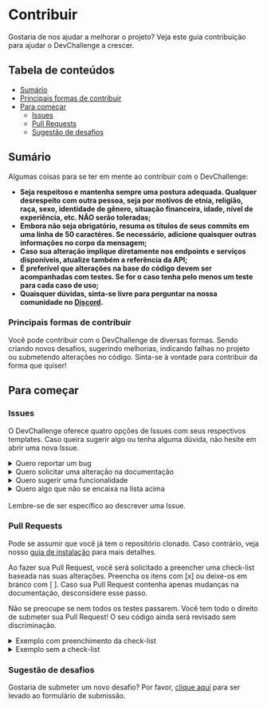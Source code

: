 # Contribuir

Gostaria de nos ajudar a melhorar o projeto? Veja este guia contribuição para ajudar o DevChallenge a crescer.

## Tabela de conteúdos

- [Sumário](#sumário)
- [Principais formas de contribuir](#principais-formas-de-contribuir)
- [Para começar](#para-começar)
  - [Issues](#issues)
  - [Pull Requests](#pull-requests)
  - [Sugestão de desafios](#sugestão-de-desafios)

## Sumário

Algumas coisas para se ter em mente ao contribuir com o DevChallenge:

* **Seja respeitoso e mantenha sempre uma postura adequada. Qualquer desrespeito com outra pessoa, seja por motivos de etnia, religião, raça, sexo, identidade de gênero, situação financeira, idade, nível de experiência, etc. NÃO serão toleradas;**
* **Embora não seja obrigatório, resuma os títulos de seus commits em uma linha de 50 caractéres. Se necessário, adicione quaisquer outras informações no corpo da mensagem;**
* **Caso sua alteração implique diretamente nos endpoints e serviços disponíveis, atualize também a referência da API;**
* **É preferível que alterações na base do código devem ser acompanhadas com testes. Se for o caso tenha pelo menos um teste para cada caso de uso;**
* **Quaisquer dúvidas, sinta-se livre para perguntar na nossa comunidade no [Discord](https://discord.gg/yvYXhGj).**

### Principais formas de contribuir

Você pode contribuir com o DevChallenge de diversas formas. Sendo criando novos desafios, sugerindo melhorias, indicando falhas no projeto ou submetendo alterações no código. Sinta-se à vontade para contribuir da forma que quiser!

## Para começar

### Issues

O DevChallenge oferece quatro opções de Issues com seus respectivos templates. Caso queira sugerir algo ou tenha alguma dúvida, não hesite em abrir uma nova Issue.

<details>
<summary>Quero reportar um bug</summary>
<br>
Use essa categoria para reportar uma anomalia no comportamento do software.
<br><br>
Caso tenha tempo e saiba como corrigir o erro, sinta-se livre para fazer uma pull request.
<br><br>
</details>

<details>
<summary>Quero solicitar uma alteração na documentação</summary>
<br>
Caso a documentação não seja clara, seja muito complicada, esteja desatualizada ou seja insuficiente, submeta uma issue nessa categoria.
<br><br>
Caso tenha tempo e possa corrigir, sinta-se livre para fazer uma pull request.
<br><br>
</details>

<details>
<summary>Quero sugerir uma funcionalidade</summary>
<br>
Para sugerir novas funcionalidades dentro da plataforma, sinta-se à vontade para submeter uma nova issue nessa categoria!
<br><br>
Fique à vontade para contribuir com um Pull Request caso tenha tempo e queira.
<br><br>
</details>

<details>
<summary>Quero algo que não se encaixa na lista acima</summary>
<br>
Pode ocorrer que o seu problema não se encaixa nas categorias já citadas. Neste caso, submeta aqui.
<br><br>
</details>

<br>
Lembre-se de ser específico ao descrever uma Issue.

### Pull Requests

Pode se assumir que você já tem o repositório clonado. Caso contrário, veja nosso [guia de instalação](README.md#para-começar) para mais detalhes.

Ao fazer sua Pull Request, você será solicitado a preencher uma check-list baseada nas suas alterações. Preencha os itens com [x] ou deixe-os em branco com [ ]. Caso sua Pull Request contenha apenas mudanças na documentação, desconsidere esse passo.

Não se preocupe se nem todos os testes passarem. Você tem todo o direito de submeter sua Pull Request! O seu código ainda será revisado sem discriminação.

<details>
<summary>Exemplo com preenchimento da check-list</summary>
<br>
Corrigir estado incorreto do módulo SkyNet
<br><br>
Há um problema onde algumas IAs estão ganhando uma consciência maligna. O problema pode ser corrigido apenas com o código abaixo:
<br><br>

```js
  // skynet-core.js

  if (evil) {
    dont();
  }
```

**Check-list:**<br>
\- [x] A Pull Request soluciona uma issue.<br>
\- [x] Executar \`npm run test\` passará todas as suítes de testes definidas (Incluindo lint).<br>
\- [ ] Adicionei novos testes para previnir falhas.<br>
\- [ ] Atualizei a documentação de acordo com as alterações no código (Se aplicável).<br>
\- [x] Li e segui o guia de contribuição disponibilizado.<br>

Fix #29
</details>

<details>
<summary>Exemplo sem a check-list</summary>
<br>
Corrigir erro de digitação no guia de instalação
<br><br>
Alguns desenvolvedores estavam reportando problemas para instalar devido ao erro.

Fix #14
Fix #21
</details>

### Sugestão de desafios

Gostaria de submeter um novo desafio? Por favor, [clique aqui](https://lgoesmontes.typeform.com/to/xKHESI) para ser levado ao formulário de submissão.
